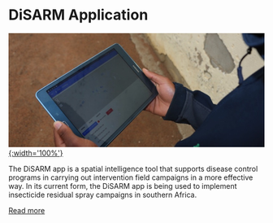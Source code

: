 # DiSARM Application
[![](/img/app/1.jpg){:width='100%'}](/app)


The DiSARM app is a spatial intelligence tool that supports disease control programs in carrying out intervention field campaigns in a more effective way. In its current form, the DiSARM app is being used to implement insecticide residual spray campaigns in southern Africa.

[Read more](/app)